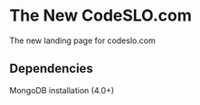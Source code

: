 # The New CodeSLO.com
The new landing page for codeslo.com

## Dependencies
MongoDB installation (4.0+)
